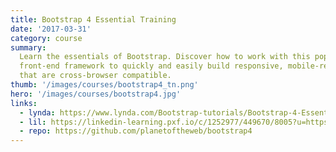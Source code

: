 ```yaml
---
title: Bootstrap 4 Essential Training
date: '2017-03-31'
category: course
summary:
  Learn the essentials of Bootstrap. Discover how to work with this popular
  front-end framework to quickly and easily build responsive, mobile-ready websites
  that are cross-browser compatible.
thumb: '/images/courses/bootstrap4_tn.png'
hero: '/images/courses/bootstrap4.jpg'
links:
  - lynda: https://www.lynda.com/Bootstrap-tutorials/Bootstrap-4-Essential-Training/372545-2.html
  - lil: https://linkedin-learning.pxf.io/c/1252977/449670/8005?u=https%3A%2F%2Fwww.linkedin.com%2Flearning%2Fbootstrap-4-essential-training
  - repo: https://github.com/planetoftheweb/bootstrap4
---
```

